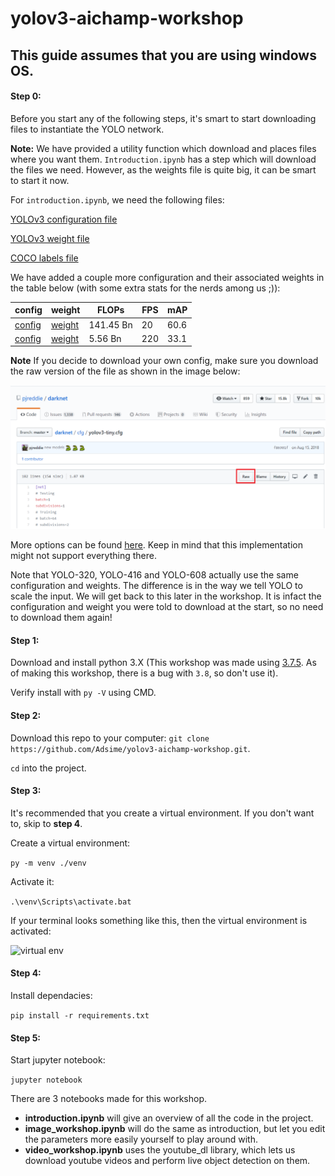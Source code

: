 # yolov3-aichamp-workshop

This guide assumes that you are using windows OS.
---

#### Step 0:
Before you start any of the following steps, it's smart to start downloading files to instantiate the YOLO network.

**Note:** We have provided a utility function which download and places files where you want them. ```Introduction.ipynb``` has a step which will download the files we need. However, as the weights file is quite big, it can be smart to start it now.

For ```introduction.ipynb```, we need the following files:

[YOLOv3 configuration file](https://raw.githubusercontent.com/pjreddie/darknet/master/cfg/yolov3.cfg)

[YOLOv3 weight file](https://pjreddie.com/media/files/yolov3.weights)

[COCO labels file](https://raw.githubusercontent.com/pjreddie/darknet/master/data/coco.names)

We have added a couple more configuration and their associated weights in the table below (with some extra stats for the nerds among us ;)): 

config|weight|FLOPs|FPS|mAP
---|---|---|---|---
|[config](https://raw.githubusercontent.com/pjreddie/darknet/master/cfg/yolov3-spp.cfg)|[weight](https://pjreddie.com/media/files/yolov3-spp.weights)|141.45 Bn|20|60.6
|[config](https://raw.githubusercontent.com/pjreddie/darknet/master/cfg/yolov3-tiny.cfg)|[weight](https://pjreddie.com/media/files/yolov3-tiny.weights)|5.56 Bn|220|33.1

**Note** If you decide to download your own config, make sure you download the raw version of the file as shown in the image below:

![Raw file!](data/jupyter_util/raw.PNG)

More options can be found [here](https://pjreddie.com/darknet/yolo/). Keep in mind that this implementation might not support everything there.

Note that YOLO-320, YOLO-416 and YOLO-608 actually use the same configuration and weights. The difference is in the way we tell YOLO to scale the input. We will get back to this later in the workshop. It is infact the configuration and weight you were told to download at the start, so no need to download them again!

#### Step 1:
Download and install python 3.X (This workshop was made using [3.7.5](https://www.python.org/ftp/python/3.7.5/python-3.7.5-amd64.exe). As of making this workshop, there is a bug with ```3.8```, so don't use it).

Verify install with ```py -V``` using CMD.

#### Step 2:

Download this repo to your computer:
```git clone https://github.com/Adsime/yolov3-aichamp-workshop.git```.

```cd``` into the project.

#### Step 3:

It's recommended that you create a virtual environment. If you don't want to, skip to **step 4**.

Create a virtual environment:

```py -m venv ./venv```

Activate it:

```.\venv\Scripts\activate.bat```

If your terminal looks something like this, then the virtual environment is activated:

![virtual env](data/jupyter_util/virtual_env.PNG)

#### Step 4:

Install dependacies:

```pip install -r requirements.txt```

#### Step 5:

Start jupyter notebook:

```jupyter notebook```

There are 3 notebooks made for this workshop. 

* **introduction.ipynb** will give an overview of all the code in the project.
* **image_workshop.ipynb** will do the same as introduction, but let you edit the parameters more easily yourself to play around with.
* **video_workshop.ipynb** uses the youtube_dl library, which lets us download youtube videos and perform live object detection on them.